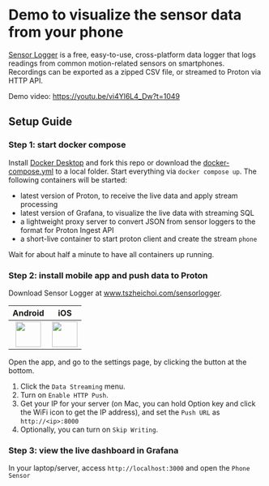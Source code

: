 # Demo to visualize the sensor data from your phone

[Sensor Logger](https://github.com/tszheichoi/awesome-sensor-logger) is a free, easy-to-use, cross-platform data logger that logs readings from common motion-related sensors on smartphones. Recordings can be exported as a zipped CSV file, or streamed to Proton via HTTP API.

Demo video: https://youtu.be/vi4Yl6L4_Dw?t=1049

## Setup Guide

### Step 1: start docker compose
Install [Docker Desktop](https://docs.docker.com/desktop/) and fork this repo or download the [docker-compose.yml](docker-compose.yml) to a local folder. Start everything via `docker compose up`. The following containers will be started:
* latest version of Proton, to receive the live data and apply stream processing
* latest version of Grafana, to visualize the live data with streaming SQL
* a lightweight proxy server to convert JSON from sensor loggers to the format for Proton Ingest API
* a short-live container to start proton client and create the stream `phone`

Wait for about half a minute to have all containers up running.

### Step 2: install mobile app and push data to Proton
Download Sensor Logger at www.tszheichoi.com/sensorlogger. 

| Android | iOS |
|:-:|:-:|
| [<img src="https://play.google.com/intl/en_us/badges/static/images/badges/en_badge_web_generic.png" height="50">](https://play.google.com/store/apps/details?id=com.kelvin.sensorapp&pcampaignid=pcampaignidMKT-Other-global-all-co-prtnr-py-PartBadge-Mar2515-1) | [<img src="https://developer.apple.com/app-store/marketing/guidelines/images/badge-example-preferred_2x.png" height="50">](https://apps.apple.com/app/id1531582925) |

Open the app, and go to the settings page, by clicking the button at the bottom. 
1. Click the `Data Streaming` menu.
2. Turn on `Enable HTTP Push`.
3. Get your IP for your server (on Mac, you can hold Option key and click the WiFi icon to get the IP address), and set the `Push URL` as `http://<ip>:8000`
4. Optionally, you can turn on `Skip Writing`.

### Step 3: view the live dashboard in Grafana

In your laptop/server, access `http://localhost:3000` and open the `Phone Sensor`


